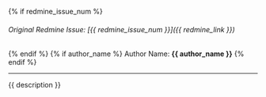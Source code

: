 {% if redmine_issue_num %}
###### Original Redmine Issue: [{{ redmine_issue_num }}]({{ redmine_link }})

{% endif %}
{% if author_name %}
Author Name: **{{ author_name }}**
{% endif %}

---

{{ description }}

